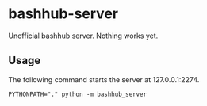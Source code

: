 # bashhub-server

Unofficial bashhub server. Nothing works yet.

## Usage

The following command starts the server at 127.0.0.1:2274.

```
PYTHONPATH="." python -m bashhub_server
```
